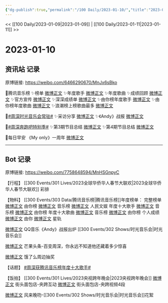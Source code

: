 ```yaml
---
{"dg-publish":true,"permalink":"/100 Daily/2023-01-10/","title":"2023-01-10","created":"2023-01-10T20:10:38.000+08:00","updated":"2023-02-26T00:50:26.000+08:00"}
---
```



<< [[100 Daily/2023-01-09\|2023-01-09]] | [[100 Daily/2023-01-11\|2023-01-11]] >>

# 2023-01-10

## 资讯站 记录

原博链接: https://weibo.com/6466290670/MnJx6sBko

🌟腾讯音乐榜
✨榜单 [微博正文](https://m.weibo.cn/6466290670/4856315577109748)
✨年度歌手 [微博正文](https://m.weibo.cn/6466290670/4856314889771192)
✨年度歌曲 [](https://m.weibo.cn/6466290670/4856313886282049x)
✨成绩回顾 [微博正文](https://m.weibo.cn/6466290670/4856345016930936)
✨官方宣传 [微博正文](https://m.weibo.cn/6466290670/4856394027108043)
✨深深成绩单 [微博正文](https://m.weibo.cn/6466290670/4856333431998541)
✨由你榜年度歌手 [微博正文](https://m.weibo.cn/6466290670/4856312279601560)
✨由你榜年度歌曲 [微博正文](https://m.weibo.cn/6466290670/4856313148086214)
✨浪潮榜上榜歌曲最多 [微博正文](https://m.weibo.cn/6466290670/4856382790829951)

🌟[#周深时光音乐会常驻#](https://s.weibo.com/weibo?q=%23%E5%91%A8%E6%B7%B1%E6%97%B6%E5%85%89%E9%9F%B3%E4%B9%90%E4%BC%9A%E5%B8%B8%E9%A9%BB%23)
✨采访分享 [微博正文](https://m.weibo.cn/6466290670/4856430924664221)
✨《Andy》战报 [微博正文](https://m.weibo.cn/6466290670/4856429506989881)

🌟[#周深奔跑吧特别季#](https://s.weibo.com/weibo?q=%23%E5%91%A8%E6%B7%B1%E5%A5%94%E8%B7%91%E5%90%A7%E7%89%B9%E5%88%AB%E5%AD%A3%23)
✨第3期节目总结 [微博正文](https://m.weibo.cn/6466290670/4856461329695665)
✨第4期节目总结 [微博正文](https://m.weibo.cn/6466290670/4856475073646792)

🌟每日早安
《My only》一周年 [微博正文](https://m.weibo.cn/6466290670/4856266755932394)

---
## Bot 记录

原博链接: https://weibo.com/7758648594/MnHSGnpyC

【行程】
[[300 Events/301 Lives/2023全球华侨华人春节大联欢\|2023全球华侨华人春节大联欢]] 彩排

【物料】
[[300 Events/303 Data/腾讯音乐榜\|腾讯音乐榜]]年度榜单：
完整榜单
[微博正文](https://m.weibo.cn/6733257358/4856301676926039) 由你榜
[微博正文](https://m.weibo.cn/6573096128/4856301689246098) 音乐榜
[微博正文](https://m.weibo.cn/7362512027/4856384711038208) 人民文娱
年度十大歌手
[微博正文](https://m.weibo.cn/6573096128/4856304231256275) 音乐榜
[微博正文](https://m.weibo.cn/6733257358/4856304188786656) 由你榜
年度十大歌曲
[微博正文](https://m.weibo.cn/6573096128/4856306773005291) 音乐榜
[微博正文](https://m.weibo.cn/6733257358/4856306714545726) 由你榜
个人成绩
[微博正文](https://m.weibo.cn/6733257358/4856323609723444) 由你
[微博正文](https://m.weibo.cn/6466290670/4856345016930936) 星轨

[微博正文](https://m.weibo.cn/2169129705/4856426214196697) QQ音乐《Andy》战报出炉 [[300 Events/302 Shows/时光音乐会\|时光音乐会]]

[微博正文](https://m.weibo.cn/2072579737/4856424939389851) 芒果头条-百变周深，你永远不知道他还藏着多少惊喜

[微博正文](https://m.weibo.cn/5117812753/4856430228406336) 饿了么周边抽奖

【话题】
[#周深获腾讯音乐榜年度十大歌手#](https://s.weibo.com/weibo?q=%23%E5%91%A8%E6%B7%B1%E8%8E%B7%E8%85%BE%E8%AE%AF%E9%9F%B3%E4%B9%90%E6%A6%9C%E5%B9%B4%E5%BA%A6%E5%8D%81%E5%A4%A7%E6%AD%8C%E6%89%8B%23)

【饭拍】
[[300 Events/301 Lives/2023央视跨年晚会\|2023央视跨年晚会]]
[微博正文](https://m.weibo.cn/5833124464/4856361282703910) 街头面包店-央跨互动
[微博正文](https://m.weibo.cn/5833124464/4856398489589153) 街头面包店-央跨视频4段

[微博正文](https://m.weibo.cn/5858510944/4853613337252906) 风来晚叻-[[300 Events/302 Shows/时光音乐会\|时光音乐会]]花絮
